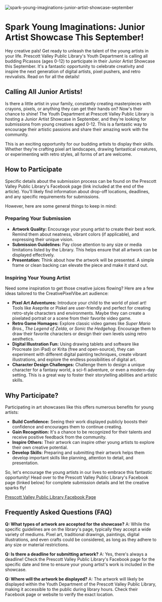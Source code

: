 ![spark-young-imaginations-junior-artist-showcase-september](https://images.pexels.com/photos/11077597/pexels-photo-11077597.jpeg?auto=compress&cs=tinysrgb&fit=crop&h=627&w=1200)

# Spark Young Imaginations: Junior Artist Showcase This September!

Hey creative pals! Get ready to unleash the talent of the young artists in your life. Prescott Valley Public Library's Youth Department is calling all budding Picassos (ages 0-12) to participate in their Junior Artist Showcase this September. It's a fantastic opportunity to celebrate creativity and inspire the next generation of digital artists, pixel pushers, and retro revivalists. Read on for all the details!

## Calling All Junior Artists!

Is there a little artist in your family, constantly creating masterpieces with crayons, pixels, or anything they can get their hands on? Now's their chance to shine! The Youth Department at Prescott Valley Public Library is hosting a Junior Artist Showcase in September, and they're looking for submissions from young creatives aged 0-12. This is a fantastic way to encourage their artistic passions and share their amazing work with the community.

This is an exciting opportunity for our budding artists to display their skills. Whether they're crafting pixel art landscapes, drawing fantastical creatures, or experimenting with retro styles, all forms of art are welcome. 

## How to Participate

Specific details about the submission process can be found on the Prescott Valley Public Library's Facebook page (link included at the end of the article). You'll likely find information about drop-off locations, deadlines, and any specific requirements for submissions.

However, here are some general things to keep in mind:

### Preparing Your Submission

*   **Artwork Quality:** Encourage your young artist to create their best work. Remind them about neatness, vibrant colors (if applicable), and expressing their unique vision.
*   **Submission Guidelines:** Pay close attention to any size or media limitations listed by the Library. This helps ensure that all artwork can be displayed effectively.
*   **Presentation:** Think about how the artwork will be presented. A simple frame or clean backing can elevate the piece and make it stand out.

### Inspiring Your Young Artist

Need some inspiration to get those creative juices flowing? Here are a few ideas tailored to the CreativePixelVibe.art audience:

*   **Pixel Art Adventures:** Introduce your child to the world of pixel art! Tools like Aseprite or Piskel are user-friendly and perfect for creating retro-style characters and environments. Maybe they can create a pixelated portrait or a scene from their favorite video game.
*   **Retro Game Homages:** Explore classic video games like *Super Mario Bros.*, *The Legend of Zelda*, or *Sonic the Hedgehog*. Encourage them to draw their favorite characters or design their own levels using retro aesthetics.
*   **Digital Illustration Fun:** Using drawing tablets and software like Procreate (on iPad) or Krita (free and open-source), they can experiment with different digital painting techniques, create vibrant illustrations, and explore the endless possibilities of digital art.
*   **Character Design Challenges:** Challenge them to design a unique character for a fantasy world, a sci-fi adventure, or even a modern-day setting. This is a great way to foster their storytelling abilities and artistic skills.

## Why Participate?

Participating in art showcases like this offers numerous benefits for young artists:

*   **Build Confidence:** Seeing their work displayed publicly boosts their confidence and encourages them to continue creating.
*   **Gain Recognition:** It's a chance to be recognized for their talents and receive positive feedback from the community.
*   **Inspire Others:** Their artwork can inspire other young artists to explore their own creative potential.
*   **Develop Skills:** Preparing and submitting their artwork helps them develop important skills like planning, attention to detail, and presentation.

So, let's encourage the young artists in our lives to embrace this fantastic opportunity! Head over to the Prescott Valley Public Library's Facebook page (linked below) for complete submission details and let the creative sparks fly!

[Prescott Valley Public Library Facebook Page](https://m.facebook.com/PrescottValleyPublicLibrary/photos/the-youth-department-is-currently-collecting-submissions-for-our-junior-artist-s/1283277823841628/)

## Frequently Asked Questions (FAQ)

**Q: What types of artwork are accepted for the showcase?**
A: While the specific guidelines are on the library's page, typically they accept a wide variety of mediums. Pixel art, traditional drawings, paintings, digital illustrations, and even crafts could be considered, as long as they adhere to any size or material restrictions.

**Q: Is there a deadline for submitting artwork?**
A: Yes, there's always a deadline! Check the Prescott Valley Public Library's Facebook page for the specific date and time to ensure your young artist's work is included in the showcase.

**Q: Where will the artwork be displayed?**
A: The artwork will likely be displayed within the Youth Department of the Prescott Valley Public Library, making it accessible to the public during library hours. Check their Facebook page or website to verify the exact location.
